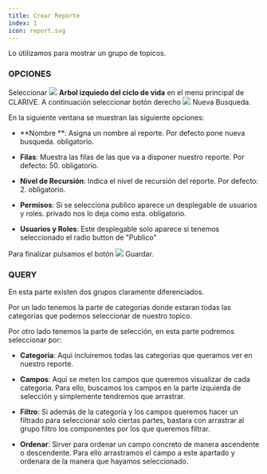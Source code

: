 ```yaml
---
title: Crear Reporte
index: 1
icon: report.svg
---
```


Lo útilizamos para mostrar un grupo de topicos.

### OPCIONES ###

Seleccionar <img src="/static/images/icons/report.svg" /> **Arbol izquiedo del ciclo de vida** en
el menu principal de CLARIVE. A continuación seleccionar botón derecho <img
src="/static/images/icons/magnifier.svg" /> Nueva Busqueda.

En la siguiente ventana se muestran las siguiente opciones:

- **Nombre **: Asigna un nombre al reporte. Por defecto pone nueva busqueda.
obligatorio.

- **Filas**: Muestra las filas de las que va a disponer nuestro reporte.
Por defecto: 50.
obligatorio.

- **Nivel de Recursión**: Indica el nivel de recursión del reporte.
Por defecto: 2.
obligatorio.

- **Permisos**:  Si se selecciona publico aparece un desplegable de usuarios y roles.
privado nos lo deja como esta.
obligatorio.

- **Usuarios y Roles**: Este desplegable solo aparece si tenemos seleccionado el radio button de "Publico"

Para finalizar pulsamos el botón <img src="/static/images/icons/action_save.svg"/> Guardar.

### QUERY ###

En esta parte existen dos grupos claramente diferenciados.

Por un lado tenemos la parte de categorias donde estaran todas las categorias que podemos seleccionar de nuestro topico.

Por otro lado tenemos la parte de selección, en esta parte podremos seleccionar por:

 - **Categoria**: Aqui incluiremos todas las categorias que queramos ver en nuestro reporte.

 - **Campos**: Aqui se meten los campos que queremos visualizar de cada categoria. Para ello,
 buscamos los campos en la parte izquierda de selección y simplemente tendremos que arrastrar.

 - **Filtro**: Si además de la categoría y los campos queremos hacer un filtrado para seleccionar solo ciertas partes,
 bastara con arrastrar al grupo filtro los componentes por los que queremos filtrar.

 - **Ordenar**: Sirver para ordenar un campo concreto de manera ascendente o descendente.
 Para ello arrastramos el campo a este apartado y ordenara de la manera que hayamos seleccionado.